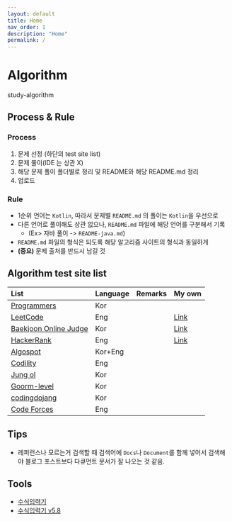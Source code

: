 ```yaml
---
layout: default
title: Home
nav_order: 1
description: "Home"
permalink: /
---
```


# Algorithm

study-algorithm

## Process & Rule

### Process

1. 문제 선정 (하단의 test site list)
2. 문제 풀이(IDE 는 상관 X)
3. 해당 문제 풀이 폴더별로 정리 및 README와 해당 README.md 정리
4. 업로드

### Rule

- 1순위 언어는 `Kotlin`, 따라서 문제별 `README.md` 의 풀이는 `Kotlin`을 우선으로
- 다른 언어로 풀이해도 상관 없으나, `README.md` 파일에 해당 언어를 구분해서 기록
  - (Ex> 자바 풀이 -> `README-java.md`)
- `README.md` 파일의 형식은 되도록 해당 알고리즘 사이트의 형식과 동일하게
- __(중요)__ 문제 출처를 반드시 남길 것

## Algorithm test site list

<!-- 
| List                  | URL                                        | Language | Remarks | My own                |
| :-------------------- | :----------------------------------------- | :------- | :------ | :-------------------- |
| Programmers           | https://programmers.co.kr/learn/challenges | Kor      |         |                       |
| LeetCode              | https://leetcode.com/problemset/all/       | Eng      |         | [Link][my_Leetcode]   |
| Baekjoon Online Judge | https://www.acmicpc.net/                   | Kor      |         | [Link][my_Baekjoon]   |
| HackerRank            | https://www.hackerrank.com/dashboard       | Eng      |         | [Link][my_HackerRank] |
| Algospot              | https://algospot.com/judge/problem/list/   | Kor+Eng  |         |                       |
| Codility              | https://app.codility.com/programmers/      | Eng      |         |                       |
| Jung ol               | http://www.jungol.co.kr/                   | Kor      |         |                       |
| Goorm-level           | https://level.goorm.io/                    | Kor      |         |                       |
| codingdojang          | http://codingdojang.com/                   | Kor      |         |                       |
| Code Forces           | https://codeforces.com/                    | Eng      |         |                       |
-->

| List                                                      | Language | Remarks | My own                |
| :-------------------------------------------------------- | :------- | :------ | :-------------------- |
| [Programmers](https://programmers.co.kr/learn/challenges) | Kor      |         |                       |
| [LeetCode](https://leetcode.com/problemset/all/)          | Eng      |         | [Link][my_Leetcode]   |
| [Baekjoon Online Judge](https://www.acmicpc.net/)         | Kor      |         | [Link][my_Baekjoon]   |
| [HackerRank](https://www.hackerrank.com/dashboard)        | Eng      |         | [Link][my_HackerRank] |
| [Algospot](https://algospot.com/judge/problem/list/)      | Kor+Eng  |         |                       |
| [Codility](https://app.codility.com/programmers/)         | Eng      |         |                       |
| [Jung ol](http://www.jungol.co.kr/)                       | Kor      |         |                       |
| [Goorm-level](https://level.goorm.io/)                    | Kor      |         |                       |
| [codingdojang](http://codingdojang.com/)                  | Kor      |         |                       |
| [Code Forces](https://codeforces.com/)                    | Eng      |         |                       |

## Tips

- 레퍼런스나 모르는거 검색할 때 검색어에 `Docs`나 `Document`를 함께 넣어서 검색해야 블로그 포스트보다 다큐먼트 문서가 잘 나오는 것 같음.

## Tools

- [수식입력기](https://www.codecogs.com/latex/eqneditor.php)
- [수식입력기 v5.8](https://latex.codecogs.com/)

<!-- Link here -->
[my_Leetcode]: https://leetcode.com/dnr1105/
[my_Baekjoon]: https://www.acmicpc.net/user/dnr1105
[my_HackerRank]: https://www.hackerrank.com/dnr1105
[my_Algospot]: https://algospot.com/user/profile/92448
